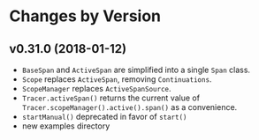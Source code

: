 # Changes by Version

## v0.31.0 (2018-01-12) 
* `BaseSpan` and `ActiveSpan` are simplified into a single `Span` class.
* `Scope` replaces `ActiveSpan`, removing `Continuations`.
* `ScopeManager` replaces `ActiveSpanSource`.
* `Tracer.activeSpan()` returns the current value of `Tracer.scopeManager().active().span()` as a convenience.
* `startManual()` deprecated in favor of `start()`
* new examples directory
